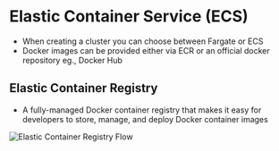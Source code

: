 # Elastic Container Service (ECS)
- When creating a cluster you can choose between Fargate or ECS
- Docker images can be provided either via ECR or an official docker repository eg., Docker Hub

## Elastic Container Registry
- A fully-managed Docker container registry that makes it easy for developers to store, manage, and deploy Docker container images

![Elastic Container Registry Flow](elastic-container-registry.png)

